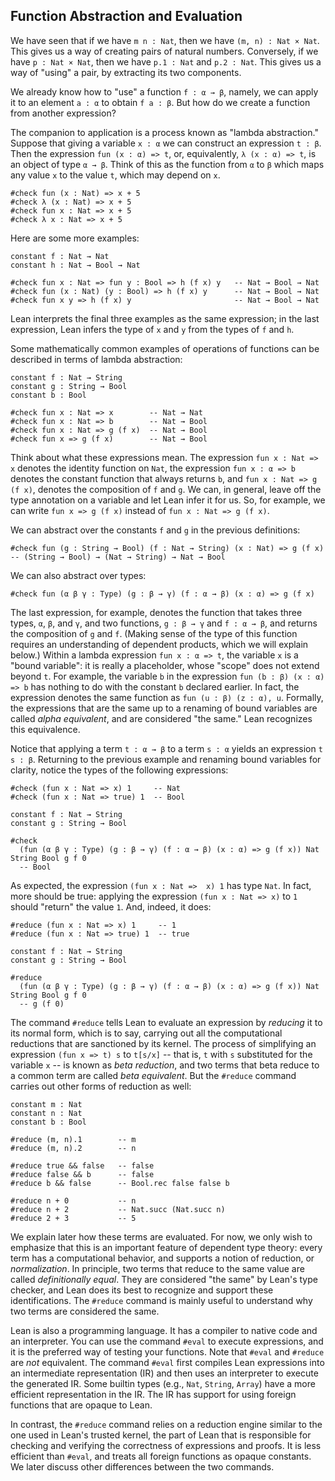 ## Function Abstraction and Evaluation

We have seen that if we have ``m n : Nat``, then we have ``(m, n) : Nat × Nat``.
This gives us a way of creating pairs of natural numbers.
Conversely, if we have ``p : Nat × Nat``, then
we have ``p.1 : Nat`` and ``p.2 : Nat``.
This gives us a way of "using" a pair, by extracting its two components.

We already know how to "use" a function ``f : α → β``, namely,
we can apply it to an element ``a : α`` to obtain ``f a : β``.
But how do we create a function from another expression?

The companion to application is a process known as "lambda abstraction."
Suppose that giving a variable ``x : α`` we can construct an expression ``t : β``.
Then the expression ``fun (x : α) => t``, or, equivalently, ``λ (x : α) => t``, is an object of type ``α → β``.
Think of this as the function from ``α`` to ``β`` which maps any value ``x`` to the value ``t``,
which may depend on ``x``.

```lean
#check fun (x : Nat) => x + 5
#check λ (x : Nat) => x + 5
#check fun x : Nat => x + 5
#check λ x : Nat => x + 5
```

Here are some more examples:

```lean
constant f : Nat → Nat
constant h : Nat → Bool → Nat

#check fun x : Nat => fun y : Bool => h (f x) y   -- Nat → Bool → Nat
#check fun (x : Nat) (y : Bool) => h (f x) y      -- Nat → Bool → Nat
#check fun x y => h (f x) y                       -- Nat → Bool → Nat
```

Lean interprets the final three examples as the same expression; in the last expression,
Lean infers the type of ``x`` and ``y`` from the types of ``f`` and ``h``.

Some mathematically common examples of operations of functions can be described in terms of lambda abstraction:

```lean
constant f : Nat → String
constant g : String → Bool
constant b : Bool

#check fun x : Nat => x        -- Nat → Nat
#check fun x : Nat => b        -- Nat → Bool
#check fun x : Nat => g (f x)  -- Nat → Bool
#check fun x => g (f x)        -- Nat → Bool
```

Think about what these expressions mean. The expression ``fun x : Nat => x`` denotes the identity function on ``Nat``,
the expression ``fun x : α => b`` denotes the constant function that always returns ``b``,
and ``fun x : Nat => g (f x)``, denotes the composition of ``f`` and ``g``.
We can, in general, leave off the type annotation on a variable and let Lean infer it for us.
So, for example, we can write ``fun x => g (f x)`` instead of ``fun x : Nat => g (f x)``.

We can abstract over the constants `f` and `g` in the previous definitions:

```lean
#check fun (g : String → Bool) (f : Nat → String) (x : Nat) => g (f x)
-- (String → Bool) → (Nat → String) → Nat → Bool
```

We can also abstract over types:

```lean
#check fun (α β γ : Type) (g : β → γ) (f : α → β) (x : α) => g (f x)
```
The last expression, for example, denotes the function that takes three types, ``α``, ``β``, and ``γ``, and two functions, ``g : β → γ`` and ``f : α → β``, and returns the composition of ``g`` and ``f``. (Making sense of the type of this function requires an understanding of dependent products, which we will explain below.) Within a lambda expression ``fun x : α => t``, the variable ``x`` is a "bound variable": it is really a placeholder, whose "scope" does not extend beyond ``t``.
For example, the variable ``b`` in the expression ``fun (b : β) (x : α) => b`` has nothing to do with the constant ``b`` declared earlier.
In fact, the expression denotes the same function as ``fun (u : β) (z : α), u``. Formally, the expressions that are the same up to a renaming of bound variables are called *alpha equivalent*, and are considered "the same." Lean recognizes this equivalence.

Notice that applying a term ``t : α → β`` to a term ``s : α`` yields an expression ``t s : β``.
Returning to the previous example and renaming bound variables for clarity, notice the types of the following expressions:

```lean
#check (fun x : Nat => x) 1     -- Nat
#check (fun x : Nat => true) 1  -- Bool

constant f : Nat → String
constant g : String → Bool

#check
  (fun (α β γ : Type) (g : β → γ) (f : α → β) (x : α) => g (f x)) Nat String Bool g f 0
  -- Bool
```

As expected, the expression ``(fun x : Nat =>  x) 1`` has type ``Nat``.
In fact, more should be true: applying the expression ``(fun x : Nat => x)`` to ``1`` should "return" the value ``1``. And, indeed, it does:

```lean
#reduce (fun x : Nat => x) 1     -- 1
#reduce (fun x : Nat => true) 1  -- true

constant f : Nat → String
constant g : String → Bool

#reduce
  (fun (α β γ : Type) (g : β → γ) (f : α → β) (x : α) => g (f x)) Nat String Bool g f 0
  -- g (f 0)
```

The command ``#reduce`` tells Lean to evaluate an expression by *reducing* it to its normal form,
which is to say, carrying out all the computational reductions that are sanctioned by its kernel.
The process of simplifying an expression ``(fun x => t) s`` to ``t[s/x]`` -- that is, ``t`` with ``s`` substituted for the variable ``x`` --
is known as *beta reduction*, and two terms that beta reduce to a common term are called *beta equivalent*.
But the ``#reduce`` command carries out other forms of reduction as well:

```lean
constant m : Nat
constant n : Nat
constant b : Bool

#reduce (m, n).1        -- m
#reduce (m, n).2        -- n

#reduce true && false   -- false
#reduce false && b      -- false
#reduce b && false      -- Bool.rec false false b

#reduce n + 0           -- n
#reduce n + 2           -- Nat.succ (Nat.succ n)
#reduce 2 + 3           -- 5
```

We explain later how these terms are evaluated.
For now, we only wish to emphasize that this is an important feature of dependent type theory:
every term has a computational behavior, and supports a notion of reduction, or *normalization*.
In principle, two terms that reduce to the same value are called *definitionally equal*.
They are considered "the same" by Lean's type checker, and Lean does its best to recognize and support these identifications.
The `#reduce` command is mainly useful to understand why two terms are considered the same.

Lean is also a programming language. It has a compiler to native code and an interpreter.
You can use the command `#eval` to execute expressions, and it is the preferred way of testing your functions.
Note that `#eval` and `#reduce` are *not* equivalent. The command `#eval` first compiles Lean expressions
into an intermediate representation (IR) and then uses an interpreter to execute the generated IR.
Some builtin types (e.g., `Nat`, `String`, `Array`) have a more efficient representation in the IR.
The IR has support for using foreign functions that are opaque to Lean.

In contrast, the ``#reduce`` command relies on a reduction engine similar to the one used in Lean's trusted kernel,
the part of Lean that is responsible for checking and verifying the correctness of expressions and proofs.
It is less efficient than ``#eval``, and treats all foreign functions as opaque constants.
We later discuss other differences between the two commands.
